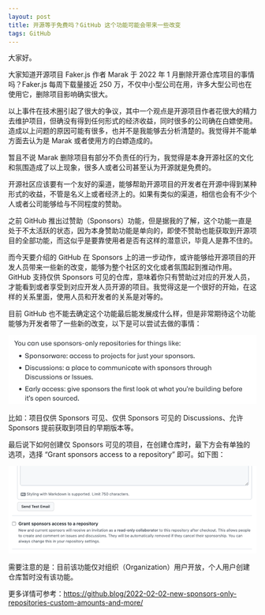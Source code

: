 ```yaml
---
layout: post
title: 开源等于免费吗？GitHub 这个功能可能会带来一些改变
tags: GitHub
---
```


大家好。

大家知道开源项目 Faker.js 作者 Marak 于 2022 年 1 月删除开源仓库项目的事情吗？Faker.js 每周下载量接近 250 万，不仅中小型公司在用，许多大型公司也在使用它，删除项目影响确实很大。

以上事件在技术圈引起了很大的争议，其中一个观点是开源项目作者花很大的精力去维护项目，但确没有得到任何形式的经济收益，同时很多的公司确在白嫖使用。造成以上问题的原因可能有很多，也并不是我能够去分析清楚的。我觉得并不能单方面去认为是 Marak 或者使用方的白嫖造成的。

暂且不说 Marak 删除项目有部分不负责任的行为，我觉得是本身开源社区的文化和氛围造成了以上现象，很多人或者公司甚至认为开源就是免费的。

开源社区应该要有一个友好的渠道，能够帮助开源项目的开发者在开源中得到某种形式的收益，不管是名义上或者经济上的。如果有类似的渠道，相信也会有不少个人或者公司能够给与不同程度的赞助。

之前 GitHub 推出过赞助（Sponsors）功能，但是据我的了解，这个功能一直是处于不太活跃的状态，因为本身赞助功能是单向的，即使不赞助也能获取到开源项目的全部功能，而这似乎是要靠使用者是否有这样的潜意识，毕竟人是靠不住的。

而今天要介绍的 GitHub 在 Sponsors 上的进一步动作，或许能够给开源项目的开发人员带来一些新的改变，能够为整个社区的文化或者氛围起到推动作用。GitHub 支持仅供 Sponsors 可见的仓库，意味着你只有赞助过对应的开发人员，才能看到或者享受到对应开发人员开源的项目。我觉得这是一个很好的开始，在这样的关系里面，使用人员和开发者的关系是对等的。

目前 GitHub 也不能去确定这个功能最后能发展成什么样，但是非常期待这个功能能够为开发者带了一些新的改变，以下是可以尝试去做的事情：

![image-20220213231649245](https://raw.githubusercontent.com/ZhuPeng/pic/master/images/compress_image-20220213231649245.png)

比如：项目仅供 Sponsors 可见、仅供 Sponsors 可见的 Discussions、允许 Sponsors 提前获取到项目的早期版本等。

最后说下如何创建仅 Sponsors 可见的项目，在创建仓库时，最下方会有单独的选项，选择 “Grant sponsors access to a repository” 即可。如下图：

![screenshot of sponsors-only repository setting](https://raw.githubusercontent.com/ZhuPeng/pic/master/images/compress_github-sponsors-only-repositories.png)

需要注意的是：目前该功能仅对组织（Organization）用户开放，个人用户创建仓库暂时没有该功能。

更多详情可参考：https://github.blog/2022-02-02-new-sponsors-only-repositories-custom-amounts-and-more/
